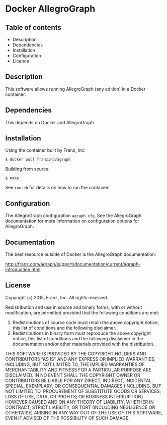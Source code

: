 Docker AllegroGraph
===================

Table of contents
-----------------

   * Description
   * Dependencies
   * Installation
   * Configuration
   * Licence

Description
-----------

This software allows running AllegroGraph (any edition) in a Docker
container.

Dependencies
------------

This depends on Docker and AllegroGraph.

Installation
------------

Using the container built by Franz, Inc:

    $ docker pull franzinc/agraph

Building from source:

    $ make

See `run.sh` for details on how to run the container.

Configuration
-------------

The AllegroGraph configuration `agraph.cfg`.  See the AllegroGraph
documentation for more information on configuration options for
AllegroGraph.

Documentation
-------------

The best resource outside of Docker is the AllegroGraph documentation:

http://franz.com/agraph/support/documentation/current/agraph-introduction.html

License
-------

Copyright (c) 2015, Franz, Inc.
All rights reserved.

Redistribution and use in source and binary forms, with or without
modification, are permitted provided that the following conditions are met:

1. Redistributions of source code must retain the above copyright notice, this
   list of conditions and the following disclaimer.
2. Redistributions in binary form must reproduce the above copyright notice,
   this list of conditions and the following disclaimer in the documentation
   and/or other materials provided with the distribution.

THIS SOFTWARE IS PROVIDED BY THE COPYRIGHT HOLDERS AND CONTRIBUTORS
"AS IS" AND ANY EXPRESS OR IMPLIED WARRANTIES, INCLUDING, BUT NOT
LIMITED TO, THE IMPLIED WARRANTIES OF MERCHANTABILITY AND FITNESS FOR
A PARTICULAR PURPOSE ARE DISCLAIMED. IN NO EVENT SHALL THE COPYRIGHT
OWNER OR CONTRIBUTORS BE LIABLE FOR ANY DIRECT, INDIRECT, INCIDENTAL,
SPECIAL, EXEMPLARY, OR CONSEQUENTIAL DAMAGES (INCLUDING, BUT NOT
LIMITED TO, PROCUREMENT OF SUBSTITUTE GOODS OR SERVICES; LOSS OF USE,
DATA, OR PROFITS; OR BUSINESS INTERRUPTION) HOWEVER CAUSED AND ON ANY
THEORY OF LIABILITY, WHETHER IN CONTRACT, STRICT LIABILITY, OR TORT
(INCLUDING NEGLIGENCE OR OTHERWISE) ARISING IN ANY WAY OUT OF THE USE
OF THIS SOFTWARE, EVEN IF ADVISED OF THE POSSIBILITY OF SUCH DAMAGE.
